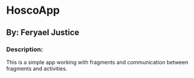 # HoscoApp

## By: Feryael Justice

### Description:

This is a simple app working with fragments and communication between fragments and activities.